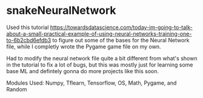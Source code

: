 # snakeNeuralNetwork

Used this tutorial https://towardsdatascience.com/today-im-going-to-talk-about-a-small-practical-example-of-using-neural-networks-training-one-to-6b2cbd6efdb3 to figure out some of the bases for the Neural Network file, while I completly wrote the Pygame game file on my own.

Had to modify the neural network file quite a bit different from what's shown in the tutorial to fix a lot of bugs, but this was mostly just for learning some base ML and defintely gonna do more projects like this soon.

Modules Used: Numpy, Tflearn, Tensorflow, OS, Math, Pygame, and Random
